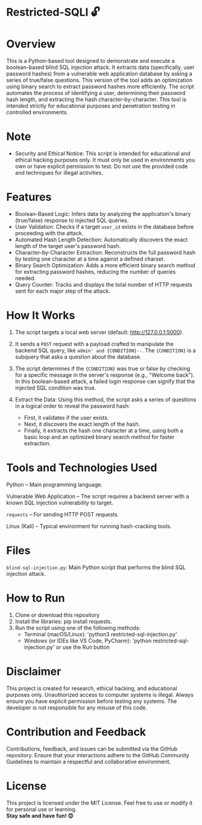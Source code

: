 # Restricted-SQLI 🔓

# Overview
This is a Python-based tool designed to demonstrate and execute a boolean-based blind SQL injection attack. It extracts data (specifically, user password hashes) from a vulnerable web application database by asking a series of true/false questions. This version of the tool adds an optimization using binary search to extract password hashes more efficiently. The script automates the process of identifying a user, determining their password hash length, and extracting the hash character-by-character. This tool is intended strictly for educational purposes and penetration testing in controlled environments.

# Note
- Security and Ethical Notice: This script is intended for educational and ethical hacking purposes only. It must only be used in environments you own or have explicit permission to test. Do not use the provided code and techniques for illegal activities.

# Features
- Boolean-Based Logic: Infers data by analyzing the application's binary (true/false) response to injected SQL queries.
- User Validation: Checks if a target `user_id` exists in the database before proceeding with the attack.
- Automated Hash Length Detection: Automatically discovers the exact length of the target user's password hash.
- Character-by-Character Extraction: Reconstructs the full password hash by testing one character at a time against a defined charset.
- Binary Search Optimization: Adds a more efficient binary search method for extracting password hashes, reducing the number of queries needed.
- Query Counter: Tracks and displays the total number of HTTP requests sent for each major step of the attack.

# How It Works
1. The script targets a local web server (default: http://127.0.0.1:5000).

2. It sends a `POST` request with a payload crafted to manipulate the backend SQL query, like `admin' and {CONDITION}--`. The `{CONDITION}` is a subquery that asks a question about the database.

3. The script determines if the `{CONDITION}` was true or false by checking for a specific message in the server's response (e.g., "Welcome back"). In this boolean-based attack, a failed login response can signify that the injected SQL condition was true.

4. Extract the Data: Using this method, the script asks a series of questions in a logical order to reveal the password hash:
   - First, it validates if the user exists.
   - Next, it discovers the exact length of the hash.
   - Finally, it extracts the hash one character at a time, using both a basic loop and an optimized binary search method for faster extraction.

# Tools and Technologies Used
Python – Main programming language.

Vulnerable Web Application – The script requires a backend server with a known SQL injection vulnerability to target.

`requests` – For sending HTTP POST requests.

Linux (Kali) – Typical environment for running hash-cracking tools.

# Files
`blind-sql-injection.py`: Main Python script that performs the blind SQL injection attack.

# How to Run
1. Clone or download this repository
2. Install the libraries: pip install requests.
3. Run the script using one of the following methods:
   - Terminal (macOS/Linux): 'python3 restricted-sql-injection.py'
   - Windows (or IDEs like VS Code, PyCharm): 'python restricted-sql-injection.py' or use the Run button

# Disclaimer
This project is created for research, ethical hacking, and educational purposes only. Unauthorized access to computer systems is illegal. Always ensure you have explicit permission before testing any systems. The developer is not responsible for any misuse of this code.

# Contribution and Feedback
Contributions, feedback, and issues can be submitted via the GitHub repository. Ensure that your interactions adhere to the GitHub Community Guidelines to maintain a respectful and collaborative environment.

# License
This project is licensed under the MIT License. Feel free to use or modify it for personal use or learning.
<br>**Stay safe and have fun! 😊**
